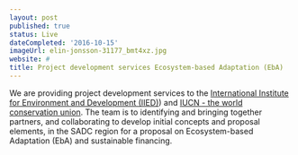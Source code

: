 ```yaml
---
layout: post
published: true
status: Live
dateCompleted: '2016-10-15'
imageUrl: elin-jonsson-31177_bmt4xz.jpg
website: #
title: Project development services Ecosystem-based Adaptation (EbA)
---
```


We are providing project development services to the [International Institute for Environment and Development (IIED)](www.iied.org)) and [IUCN - the world conservation union](www.iucn.org). The team is to identifying and bringing together partners, and collaborating to develop initial concepts and proposal elements, in the SADC region for a proposal on Ecosystem-based Adaptation (EbA) and sustainable financing.
